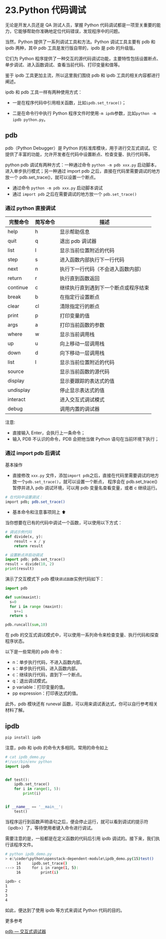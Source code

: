 # 23.Python 代码调试

无论是开发人员还是 QA 测试人员，掌握 Python 代码调试都是一项至关重要的能力，它能够帮助你准确地定位代码错误，发现程序中的问题。

当然，Python 提供了一系列调试工具和方法。Python 调试工具主要有 pdb 和 ipdb 两种，其中 pdb 工具是发行版自带的，ipdb 是 pdb 的升级版。

它们为 Python 程序提供了一种交互的源代码调试功能，主要特性包括设置断点、单步调试、进入函数调试、查看当前代码、打印变量和值等。

鉴于 ipdb 工具更加主流，所以这里我们围绕 pdb 和 ipdb 工具的相关内容都进行阐述。

ipdb 和 pdb 工具一样有两种使用方式：

- 一是在程序代码中引用相关函数，比如`ipdb.set_trace()`；

- 二是在命令行中执行 Python 程序文件时使用`-m ipdb`参数，比如`python -m ipdb python.py`。

## pdb

pdb（Python Debugger）是 Python 的标准库模块，用于进行交互式调试。它提供了丰富的功能，允许开发者在代码中设置断点、检查变量、执行代码等。

python pdb 调试有两种方式：一种通过命令 `python -m pdb xxx.py` 启动脚本，进入单步执行模式；另一种通过 import pdb 之后，直接在代码里需要调试的地方放一个 pdb.set_trace()，就可以设置一个断点。

- 通过命令 `python -m pdb xxx.py` 启动脚本调试
- 通过 `import pdb` 之后在需要调试的地方放一个 `pdb.set_trace()`

### 通过 python 直接调试

| 完整命令  | 简写命令 | 描述                                 |
| --------- | -------- | ------------------------------------ |
| help      | h        | 显示帮助信息                         |
| quit      | q        | 退出 pdb 调试器                      |
| list      | l        | 显示当前位置附近的代码               |
| step      | s        | 进入函数内部执行下一行代码           |
| next      | n        | 执行下一行代码（不会进入函数内部）   |
| return    | r        | 执行直到函数返回                     |
| continue  | c        | 继续执行直到遇到下一个断点或程序结束 |
| break     | b        | 在指定行设置断点                     |
| clear     | cl       | 清除指定行的断点                     |
| print     | p        | 打印变量的值                         |
| args      | a        | 打印当前函数的参数                   |
| where     | w        | 显示当前调用栈                       |
| up        | u        | 向上移动一层调用栈                   |
| down      | d        | 向下移动一层调用栈                   |
| list      | l        | 显示当前位置附近的代码               |
| source    |          | 显示当前函数的源代码                 |
| display   |          | 显示要跟踪的表达式的值               |
| undisplay |          | 停止显示表达式的值                   |
| interact  |          | 进入交互式调试模式                   |
| debug     |          | 调用内置的调试器                     |

注意:

- 直接输入 Enter，会执行上一条命令；
- 输入 PDB 不认识的命令，PDB 会把他当做 Python 语句在当前环境下执行；

### 通过 import pdb 后调试

基本操作

- 直接修改 `xxx.py` 文件，添加`import pdb`之后，直接在代码里需要调试的地方放一个`pdb.set_trace()`，就可以设置一个断点， 程序会在 pdb.set_trace()暂停并进入 pdb 调试环境，可以用 pdb 变量名查看变量，或者 c 继续运行。

```sh
# 在代码中设置调试：
import pdb; pdb.set_trace()
```

- 基本命令和注意事项同上 ⬆️

当你想要在已有的代码中调试一个函数，可以使用以下方式：

```python
# 调试示例代码
def divide(x, y):
    result = x / y
    return result

# 设置断点并启动调试
import pdb; pdb.set_trace()
result = divide(10, 2)
print(result)
```

演示了交互模式下 pdb 模块`调试函数`实例代码如下：

```python
import pdb

def sum(maxint):
  s=0
  for i in range (maxint):
    s+=1
  return s

pdb.runcall(sum,10)
```

在 pdb 的交互式调试模式中，可以使用一系列命令来检查变量、执行代码和探查程序状态。

以下是一些常用的 pdb 命令：

- n：单步执行代码，不进入函数内部。
- s：单步执行代码，进入函数内部。
- c：继续执行代码，直到下一个断点。
- q：退出调试模式。
- p variable：打印变量的值。
- pp expression：打印表达式的值。

此外，pdb 模块还有 runeval 函数，可以用来调试表达式，你可以自行参考相关材料了解。

## ipdb

```sh
pip install ipdb
```

注意，pdb 和 ipdb 的命令大多相同。常用的命令如上

```python
# cat ipdb_demo.py
#!/usr/bin/env python
import ipdb


def test():
    ipdb.set_trace()
    for i in range(1, 5):
        print(i)


if __name__ == '__main__':
    test()
```

当程序运行到函数声明语句之后，便会停止运行，就可以看到调试的提示符（ipdb>）了，等待使用者键入命令进行调试。

需要注意的是，一般都是在定义函数的代码后引用 ipdb 调试的。接下来，我们执行该程序文件。

```sh
# python ipdb_demo.py
> e:\coder\python\openstack-dependent-module\ipdb_demo.py(15)test()
     14     ipdb.set_trace()
---> 15     for i in range(1, 5):
     16         print(i)

ipdb> c
1
2
3
4
```

如此，便达到了使用 ipdb 等方式来调试 Python 代码的目的。

更多参考

[pdb — 交互式调试器](https://learnku.com/docs/pymotw/pdb-interactive-debugger/3470)
